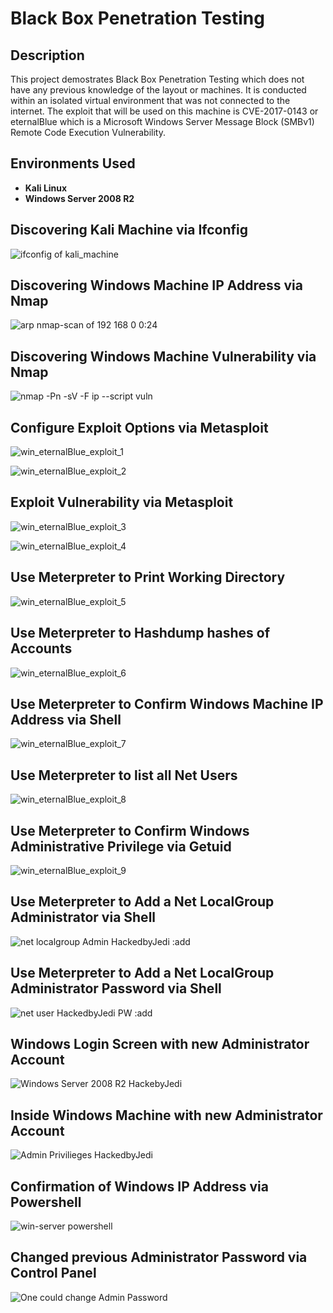 <h1>Black Box Penetration Testing</h1>

<h2>Description</h2>
This project demostrates Black Box Penetration Testing which does not have any previous knowledge of the layout or machines. It is conducted within an isolated virtual environment that was not connected to the internet. The exploit that will be used on this machine is CVE-2017-0143 or eternalBlue which is a Microsoft Windows Server Message Block (SMBv1) Remote Code Execution Vulnerability. <br />


<h2>Environments Used </h2>

- <b>Kali Linux</b>
- <b>Windows Server 2008 R2</b>

<h2>Discovering Kali Machine via Ifconfig </h2>

![ifconfig of kali_machine](https://github.com/a1xbit/BlackBoxPenetrationTesting/assets/119477838/f720a82b-377a-4c23-9acb-575acfa4e84c)

<h2>Discovering Windows Machine IP Address via Nmap </h2>

![arp   nmap-scan of 192 168 0 0:24](https://github.com/a1xbit/BlackBoxPenetrationTesting/assets/119477838/92a8081d-1b90-4b21-8790-1d0285a691fa)

<h2>Discovering Windows Machine Vulnerability via Nmap </h2>

![nmap -Pn -sV -F ip --script vuln](https://github.com/a1xbit/BlackBoxPenetrationTesting/assets/119477838/79cdf8e9-4f27-4b27-aa88-e614ec74a294)

<h2>Configure Exploit Options via Metasploit </h2>

![win_eternalBlue_exploit_1](https://github.com/a1xbit/BlackBoxPenetrationTesting/assets/119477838/0f1c2553-d383-4702-974c-c23f539d5d00)

![win_eternalBlue_exploit_2](https://github.com/a1xbit/BlackBoxPenetrationTesting/assets/119477838/87b919ed-65f9-482e-9547-f8314a5d9b28)

<h2>Exploit Vulnerability via Metasploit </h2>

![win_eternalBlue_exploit_3](https://github.com/a1xbit/BlackBoxPenetrationTesting/assets/119477838/bbf97719-4822-49f2-9818-02588bd97e6b)

![win_eternalBlue_exploit_4](https://github.com/a1xbit/BlackBoxPenetrationTesting/assets/119477838/91cc7aa0-0f5f-49e0-b8b3-f1ed3d84b683)

<h2>Use Meterpreter to Print Working Directory </h2>

![win_eternalBlue_exploit_5](https://github.com/a1xbit/BlackBoxPenetrationTesting/assets/119477838/8a72e631-f0a5-4c6f-81e8-ef858fec0fbd)

<h2>Use Meterpreter to Hashdump hashes of Accounts</h2>

![win_eternalBlue_exploit_6](https://github.com/a1xbit/BlackBoxPenetrationTesting/assets/119477838/229cc586-6f85-4e20-8cbe-c062541a8009)

<h2>Use Meterpreter to Confirm Windows Machine IP Address via Shell </h2>

![win_eternalBlue_exploit_7](https://github.com/a1xbit/BlackBoxPenetrationTesting/assets/119477838/374c18bd-1a97-48c6-bf26-354d586c5667)

<h2>Use Meterpreter to list all Net Users </h2>

![win_eternalBlue_exploit_8](https://github.com/a1xbit/BlackBoxPenetrationTesting/assets/119477838/8f8da765-2dc5-4037-be51-125846111485)

<h2>Use Meterpreter to Confirm Windows Administrative Privilege via Getuid </h2>

![win_eternalBlue_exploit_9](https://github.com/a1xbit/BlackBoxPenetrationTesting/assets/119477838/b2865dd6-fa1c-477d-887d-55fa75d926da)

<h2>Use Meterpreter to Add a Net LocalGroup Administrator via Shell </h2>

![net localgroup Admin HackedbyJedi :add](https://github.com/a1xbit/BlackBoxPenetrationTesting/assets/119477838/769d2b03-18b3-4c1b-8d60-5c4094aa6c7a)

<h2>Use Meterpreter to Add a Net LocalGroup Administrator Password via Shell </h2>

![net user HackedbyJedi  PW  :add](https://github.com/a1xbit/BlackBoxPenetrationTesting/assets/119477838/e996f5af-1189-4e14-beca-bda576e3be1e)

<h2>Windows Login Screen with new Administrator Account </h2>

![Windows Server 2008 R2 HackebyJedi](https://github.com/a1xbit/BlackBoxPenetrationTesting/assets/119477838/c7b1f1a7-1da1-451e-b7ee-2aad482e4794)

<h2>Inside Windows Machine with new Administrator Account </h2>

![Admin Privilieges HackedbyJedi](https://github.com/a1xbit/BlackBoxPenetrationTesting/assets/119477838/5bd4fb66-9717-434f-ae2f-6e9232745357)

<h2>Confirmation of Windows IP Address via Powershell </h2>

![win-server powershell ](https://github.com/a1xbit/BlackBoxPenetrationTesting/assets/119477838/43260c62-db7a-48a4-a769-a7368509d1e4)

<h2>Changed previous Administrator Password via Control Panel </h2>

![One could change Admin Password](https://github.com/a1xbit/BlackBoxPenetrationTesting/assets/119477838/5d6153be-590b-4942-b4bd-44bb6f71d603)
